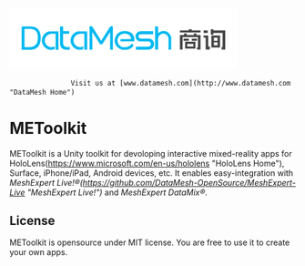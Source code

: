 <img src="https://github.com/DataMesh-OpenSource/MeshExpert-Live/blob/master/resources/datamesh.png" width="400">

                   Visit us at [www.datamesh.com](http://www.datamesh.com "DataMesh Home")

# METoolkit

METoolkit is a Unity toolkit for devoloping interactive mixed-reality apps for HoloLens(https://www.microsoft.com/en-us/hololens "HoloLens Home"), Surface, iPhone/iPad, Android devices, etc. It enables easy-integration with *MeshExpert Live!&reg;(https://github.com/DataMesh-OpenSource/MeshExpert-Live "MeshExpert Live!")* and *MeshExpert DataMix&reg;*.


## License

METoolkit is opensource under MIT license. You are free to use it to create your own apps.

